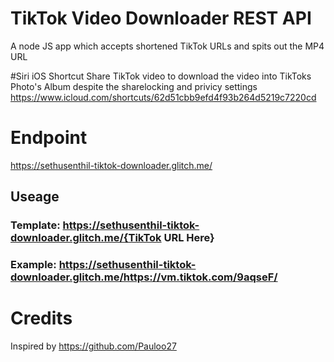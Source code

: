 # TikTok Video Downloader REST API
A node JS app which accepts shortened TikTok URLs and spits out the MP4 URL

#Siri iOS Shortcut
Share TikTok video to download the video into TikToks Photo's Album despite the sharelocking and privicy settings
https://www.icloud.com/shortcuts/62d51cbb9efd4f93b264d5219c7220cd

# Endpoint
https://sethusenthil-tiktok-downloader.glitch.me/ 
## Useage 
  ### Template: https://sethusenthil-tiktok-downloader.glitch.me/{TikTok URL Here}
  ### Example: https://sethusenthil-tiktok-downloader.glitch.me/https://vm.tiktok.com/9aqseF/
  
# Credits 
Inspired by https://github.com/Pauloo27

